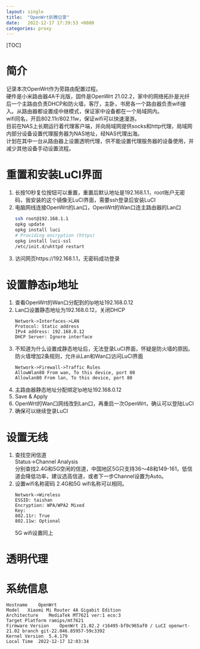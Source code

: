 ```yaml
---
layout: single
title:  "OpenWrt折腾记录"
date:   2022-12-17 17:39:53 +0800
categories: proxy
---
```

[TOC]
# 简介
记录本次OpenWrt作为旁路由配置过程。  
硬件是小米路由器4A千兆版，固件是OpenWrt 21.02.2，家中的网络拓扑是光纤后一个主路由负责DHCP和防火墙，客厅，主卧，书房各一个路由器负责wifi接入。从路由器都设置成中继模式，保证家中设备都在一个局域网内。  
wifi同名，开启802.11r/802.11w，保证wifi可以快速漫游。  
目前在NAS上长期运行着代理客户端，并向局域网提供socks和http代理，局域网内部分设备设置代理服务器为NAS地址，经NAS代理出海。  
计划在其中一台从路由器上设置透明代理，供不能设置代理服务器的设备使用，并减少其他设备手动设置流程。   

# 重置和安装LuCI界面
1. 长按10秒复位按钮可以重置，重置后默认地址是192.168.1.1，root账户无密码，我安装的这个镜像无LuCI界面，需要ssh登录后安装LuCI  
2. 电脑网线连接OpenWrt的Lan口，OpenWrt的Wan口连主路由器的Lan口  
    ```bash
    ssh root@192.168.1.1
    opkg update
    opkg install luci
    # Providing encryption (https)
    opkg install luci-ssl
    /etc/init.d/uhttpd restart
    ```
3. 访问网页https://192.168.1.1，无密码成功登录  

# 设置静态ip地址
1. 查看OpenWrt的Wan口分配到的Ip地址192.168.0.12  
2. Lan口设置静态地址为192.168.0.12，关闭DHCP  
    ```
    Network->Interfaces->LAN
    Protocol: Static address
    IPv4 address: 192.168.0.12
    DHCP Server: Ignore interface
    ```
3. 不知道为什么设置成静态地址后，无法登录LuCI界面，怀疑是防火墙的原因。防火墙增加2条规则，允许从Lan和Wan口访问LuCI界面  
    ```
    Network->Firewall->Traffic Rules  
    AllowWlan80 From wan, To this device, port 80  
    Allowlan80 From lan, To this device, port 80 
    ```
4. 主路由器静态地址分配绑定Ip地址192.168.0.12  
5. Save & Apply  
6. OpenWrt的Wan口网线改到Lan口，再重启一次OpenWrt，确认可以登陆LuCI  
7. 确保可以继续登录LuCI  

# 设置无线
1. 查找空闲信道  
Status->Channel Analysis  
分别查找2.4G和5G空闲的信道，中国地区5G只支持36～48和149-161，低信道会降低功率，建议选高信道，或者下一步Channel设置为Auto。  
2. 设置wifi名称密码
    2.4G和5G wifi名称可以相同。  
    ```
    Network->Wireless
    ESSID: taishan
    Encryption: WPA/WPA2 Mixed
    Key: 
    802.11r: True
    802.11w: Optional
    ```
    5G wifi设置同上  

# 透明代理

# 系统信息
```
Hostname	OpenWrt
Model	Xiaomi Mi Router 4A Gigabit Edition
Architecture	MediaTek MT7621 ver:1 eco:3
Target Platform	ramips/mt7621
Firmware Version	OpenWrt 21.02.2 r16495-bf0c965af0 / LuCI openwrt-21.02 branch git-22.046.85957-59c3392
Kernel Version	5.4.179
Local Time	2022-12-17 12:03:34
```